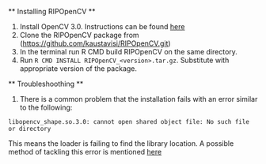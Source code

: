 ** Installing RIPOpenCV **

1. Install OpenCV 3.0. Instructions can be found [here](http://docs.opencv.org/3.0-beta/doc/tutorials/introduction/linux_install/linux_install.html)
2. Clone the RIPOpenCV package from (https://github.com/kaustavisi/RIPOpenCV.git)
3. In the terminal run R CMD build RIPOpenCV on the same directory.
4. Run `R CMD INSTALL RIPOpenCV_<version>.tar.gz`. Substitute <version> with appropriate version of the package.


** Troubleshoothing **
1. There is a common problem that the installation fails with an error similar to the following:

```
libopencv_shape.so.3.0: cannot open shared object file: No such file or directory
```

This means the loader is failing to find the library location. A possible method of tackling this error is mentioned [here](http://www.eyrie.org/~eagle/notes/rpath.html)